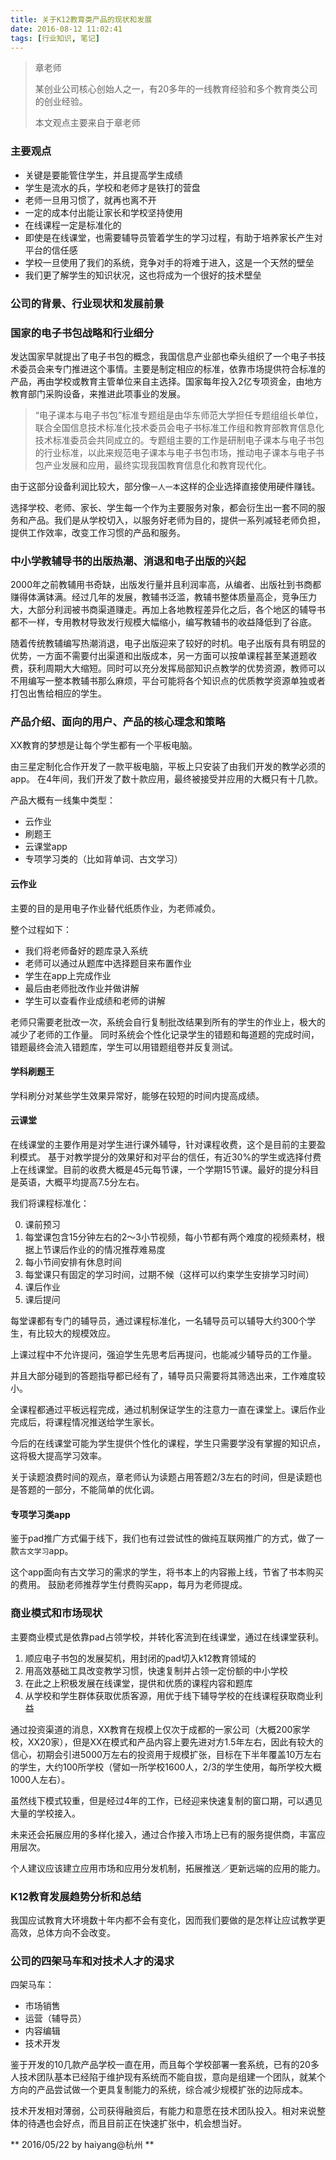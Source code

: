 ```yaml
---
title: 关于K12教育类产品的现状和发展
date: 2016-08-12 11:02:41
tags: [行业知识, 笔记]
---
```



> 章老师
> 
> 某创业公司核心创始人之一，有20多年的一线教育经验和多个教育类公司的创业经验。
>
> 本文观点主要来自于章老师



### 主要观点

* 关键是要能管住学生，并且提高学生成绩
* 学生是流水的兵，学校和老师才是铁打的营盘
* 老师一旦用习惯了，就再也离不开
* 一定的成本付出能让家长和学校坚持使用
* 在线课程一定是标准化的
* 即使是在线课堂，也需要辅导员管着学生的学习过程，有助于培养家长产生对平台的信任感
* 学校一旦使用了我们的系统，竞争对手的将难于进入，这是一个天然的壁垒
* 我们更了解学生的知识状况，这也将成为一个很好的技术壁垒

### 公司的背景、行业现状和发展前景

### 国家的电子书包战略和行业细分

发达国家早就提出了电子书包的概念，我国信息产业部也牵头组织了一个电子书技术委员会来专门推进这个事情。主要是制定相应的标准，依靠市场提供符合标准的产品，再由学校或教育主管单位来自主选择。国家每年投入2亿专项资金，由地方教育部门采购设备，来推进此项事业的发展。

>“电子课本与电子书包”标准专题组是由华东师范大学担任专题组组长单位，联合全国信息技术标准化技术委员会电子书标准工作组和教育部教育信息化技术标准委员会共同成立的。专题组主要的工作是研制电子课本与电子书包的行业标准，以此来规范电子课本与电子书包市场，推动电子课本与电子书包产业发展和应用，最终实现我国教育信息化和教育现代化。

由于这部分设备利润比较大，部分像`一人一本`这样的企业选择直接使用硬件赚钱。

选择学校、老师、家长、学生每一个作为主要服务对象，都会衍生出一套不同的服务和产品。我们是从学校切入，以服务好老师为目的，提供一系列减轻老师负担，提供工作效率，改变工作习惯的产品和服务。

### 中小学教辅导书的出版热潮、消退和电子出版的兴起

2000年之前教辅用书奇缺，出版发行量并且利润率高，从编者、出版社到书商都赚得体满钵满。经过几年的发展，教辅书泛滥，教辅书整体质量高企，竞争压力大，大部分利润被书商渠道赚走。再加上各地教程差异化之后，各个地区的辅导书都不一样，专用教材导致发行规模大幅缩小，编写教辅书的收益降低到了谷底。

随着传统教辅编写热潮消退，电子出版迎来了较好的时机。电子出版有具有明显的优势，一方面不需要付出渠道和出版成本，另一方面可以按单课程甚至某道题收费，获利周期大大缩短。同时可以充分发挥局部知识点教学的优势资源，教师可以不用编写一整本教辅书那么麻烦，平台可能将各个知识点的优质教学资源单独或者打包出售给相应的学生。

### 产品介绍、面向的用户、产品的核心理念和策略

XX教育的梦想是让每个学生都有一个平板电脑。

由三星定制化合作开发了一款平板电脑，平板上只安装了由我们开发的教学必须的app。
在4年间，我们开发了数十款应用，最终被接受并应用的大概只有十几款。

产品大概有一线集中类型：

* 云作业
* 刷题王
* 云课堂app
* 专项学习类的（比如背单词、古文学习）

#### 云作业

主要的目的是用电子作业替代纸质作业，为老师减负。

整个过程如下：

* 我们将老师备好的题库录入系统
* 老师可以通过从题库中选择题目来布置作业
* 学生在app上完成作业
* 最后由老师批改作业并做讲解
* 学生可以查看作业成绩和老师的讲解

老师只需要老批改一次，系统会自行复制批改结果到所有的学生的作业上，极大的减少了老师的工作量。
同时系统会个性化记录学生的错题和每道题的完成时间，错题最终会流入错题库，学生可以用错题组卷并反复测试。

#### 学科刷题王

学科刷分对某些学生效果异常好，能够在较短的时间内提高成绩。

#### 云课堂

在线课堂的主要作用是对学生进行课外辅导，针对课程收费，这个是目前的主要盈利模式。
基于对教学提分的效果好和对平台的信任，有近30%的学生或选择付费上在线课堂。目前的收费大概是45元每节课，一个学期15节课。最好的提分科目是英语，大概平均提高7.5分左右。

我们将课程标准化：

0. 课前预习
1. 每堂课包含15分钟左右的2～3小节视频，每小节都有两个难度的视频素材，根据上节课后作业的的情况推荐难易度
2. 每小节间安排有休息时间
3. 每堂课只有固定的学习时间，过期不候（这样可以约束学生安排学习时间）
4. 课后作业
5. 课后提问

每堂课都有专门的辅导员，通过课程标准化，一名辅导员可以辅导大约300个学生，有比较大的规模效应。

上课过程中不允许提问，强迫学生先思考后再提问，也能减少辅导员的工作量。

并且大部分碰到的答题指导都已经有了，辅导员只需要将其筛选出来，工作难度较小。

全课程都通过平板远程完成，通过机制保证学生的注意力一直在课堂上。课后作业完成后，将课程情况推送给学生家长。

今后的在线课堂可能为学生提供个性化的课程，学生只需要学没有掌握的知识点，这将极大提高学习效率。

关于读题浪费时间的观点，章老师认为读题占用答题2/3左右的时间，但是读题也是答题的一部分，不能简单的优化调。

#### 专项学习类app

鉴于pad推广方式偏于线下，我们也有过尝试性的做纯互联网推广的方式，做了一款`古文学习`app。

这个app面向有古文学习的需求的学生，将书本上的内容搬上线，节省了书本购买的费用。
鼓励老师推荐学生付费购买app，每月为老师提成。

### 商业模式和市场现状

主要商业模式是依靠pad占领学校，并转化客流到在线课堂，通过在线课堂获利。

1. 顺应电子书包的发展契机，用封闭的pad切入k12教育领域的
2. 用高效基础工具改变教学习惯，快速复制并占领一定份额的中小学校
3. 在此之上积极发展在线课堂，提供和优质的课程内容和题库
4. 从学校和学生群体获取优质客源，用优于线下辅导学校的在线课程获取商业利益

通过投资渠道的消息，XX教育在规模上仅次于成都的一家公司（大概200家学校，XX20家），但是XX在模式和产品内容上要先进对方1.5年左右，因此有较大的信心，初期会引进5000万左右的投资用于规模扩张，目标在下半年覆盖10万左右的学生，大约100所学校（譬如一所学校1600人，2/3的学生使用，每所学校大概1000人左右）。

虽然线下模式较重，但是经过4年的工作，已经迎来快速复制的窗口期，可以遇见大量的学校接入。

未来还会拓展应用的多样化接入，通过合作接入市场上已有的服务提供商，丰富应用层次。

个人建议应该建立应用市场和应用分发机制，拓展推送／更新远端的应用的能力。

### K12教育发展趋势分析和总结

我国应试教育大环境数十年内都不会有变化，因而我们要做的是怎样让应试教学更高效，总体方向不会改变。

### 公司的四架马车和对技术人才的渴求

四架马车：

* 市场销售
* 运营（辅导员）
* 内容编辑
* 技术开发

鉴于开发的10几款产品学校一直在用，而且每个学校部署一套系统，已有的20多人技术团队基本已经陷于维护现有系统而不能自拔，意向是组建一个团队，就某个方向的产品尝试做一个更具复制能力的系统，综合减少规模扩张的边际成本。

技术开发相对薄弱，公司获得融资后，有能力和意愿在技术团队投入。相对来说整体的待遇也会好点，而且目前正在快速扩张中，机会想当好。




** 2016/05/22 by haiyang@杭州 **

